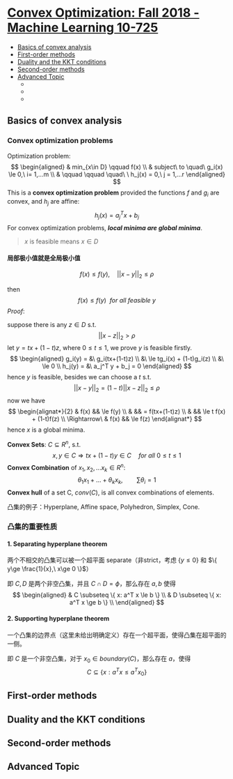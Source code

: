 # [Convex Optimization: Fall 2018 - Machine Learning 10-725](http://www.stat.cmu.edu/~ryantibs/convexopt/)



- [Basics of convex analysis](#1)
- [First-order methods](#2)
- [Duality and the KKT conditions](#3)
- [Second-order methods](#4)
- [Advanced Topic](#5)
  - []()
  - []()
  - []()



<a id="1"></a>

## Basics of convex analysis

### Convex optimization problems

Optimization problem:
$$
\begin{aligned}
& min_{x\in D} \qquad f(x) \\
& subject\ to \quad\ g_i(x) \le 0,\ i= 1,...m \\
& \qquad \qquad \quad\ \ h_j(x) = 0,\ j = 1,...r
\end{aligned}
$$
This is a **convex optimization problem** provided the functions $f$ and $g_i$ are convex, and $h_j$ are affine:
$$
h_j(x) = a_j^T x + b_j
$$
For convex optimization problems, ***local minima are global minima***.

> $x$ is feasible means $x \in D$

#### 局部极小值就是全局极小值

$$
f(x) \le f(y),\quad ||x-y||_2 \le \rho
$$

then
$$
f(x) \le f(y)\ \ for\ all\ feasible\ y
$$
*Proof*:

suppose there is any $z \in D$ s.t.
$$
||x-z||_2 \gt \rho
$$
let $y = tx + (1-t)z$, where $0\le t \le 1$, we prove $y$ is feasible firstly.
$$
\begin{aligned}
g_i(y) = 
&\ g_i(tx+(1-t)z) \\
&\ \le tg_i(x) + (1-t)g_i(z) \\
&\ \le 0 \\
h_j(y) =
&\ a_j^T y + b_j = 0
\end{aligned}
$$
hence $y$ is feasible, besides we can choose a $t$ s.t.
$$
||x-y||_2 = (1-t) ||x-z||_2 \le \rho
$$
now we have
$$
\begin{alignat*}{2}
& f(x) && \le f(y) \\
& && = f(tx+(1-t)z) \\
& && \le t f(x) + (1-t)f(z) \\
\Rightarrow\ & f(x) && \le f(z)
\end{alignat*}
$$
hence $x​$ is a global minima.



**Convex Sets**: $C \subseteq R^n$, s.t.
$$
x,y\in C \Rightarrow tx+(1-t)y \in C\quad for\ all\ 0 \le t \le 1
$$
**Convex Combination** of $x_1, x_2,...x_k \in R^n$:
$$
\theta_1x_1 + ... + \theta_kx_k,\qquad \sum \theta_i = 1
$$
**Convex hull** of a set C, $conv(C)$, is all convex combinations of elements.



凸集的例子：Hyperplane, Affine space, Polyhedron, Simplex, Cone.



### 凸集的重要性质

#### 1. Separating hyperplane theorem

两个不相交的凸集可以被一个超平面 separate（非strict，考虑 $\{y \le 0\}$ 和 $\{ y\ge \frac{1}{x},\ x\ge 0 \}$）

即 $C,D$ 是两个非空凸集，并且 $C \cap D = \phi$，那么存在 $a,b$ 使得
$$
\begin{aligned}
& C \subseteq \{ x: a^T x \le b \} \\
& D \subseteq \{ x: a^T x \ge b \} \\
\end{aligned}
$$


#### 2. Supporting hyperplane theorem

一个凸集的边界点（这里未给出明确定义）存在一个超平面，使得凸集在超平面的一侧。

即 $C$ 是一个非空凸集，对于 $x_0 \in boundary(C)$，那么存在 $a$，使得
$$
C \subseteq \{ x: a^T x \le a^T x_0 \}
$$










<a id="2"></a>

## First-order methods







<a id="3"></a>

## Duality and the KKT conditions







<a id="4"></a>

## Second-order methods







<a id="5"></a>

## Advanced Topic



